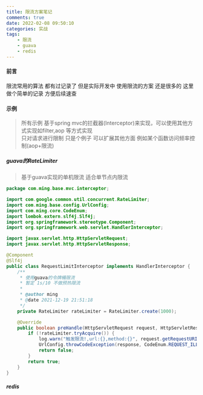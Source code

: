 ```yaml
---
title: 限流方案笔记 
comments: true 
date: 2022-02-08 09:50:10 
categories: 实战 
tags:
    - 限流
    - guava
    - redis
---
```


#### 前言

限流常用的算法 都有过记录了 但是实际开发中 使用限流的方案 还是很多的 这里做个简单的记录 方便后续速查

#### 示例

> 所有示例 基于spring mvc的拦截器(Interceptor)来实现，可以使用其他方式实现如filter,aop 等方式实现      
> 只对请求进行限制 只是个例子 可以扩展其他方面 例如某个函数访问频率控制(aop+限流)    

##### guava的RateLimiter 

> 基于guava实现的单机限流  适合单节点内限流   

```java
package com.ming.base.mvc.interceptor;

import com.google.common.util.concurrent.RateLimiter;
import com.ming.base.config.UrlConfig;
import com.ming.core.CodeEnum;
import lombok.extern.slf4j.Slf4j;
import org.springframework.stereotype.Component;
import org.springframework.web.servlet.HandlerInterceptor;

import javax.servlet.http.HttpServletRequest;
import javax.servlet.http.HttpServletResponse;

@Component
@Slf4j
public class RequestLimitInterceptor implements HandlerInterceptor {
    /**
     * 使用guava的令牌桶限流
     * 暂定 1s/10 不做预热限流
     *
     * @author ming
     * @date 2021-12-19 21:51:18
     */
    private RateLimiter rateLimiter = RateLimiter.create(1000);

    @Override
    public boolean preHandle(HttpServletRequest request, HttpServletResponse response, Object handler) throws Exception {
        if (!rateLimiter.tryAcquire()) {
            log.warn("触发限流!,url:{},method:{}", request.getRequestURI(), request.getMethod());
            UrlConfig.throwCodeException(response, CodeEnum.REQUEST_ILLEGAL, "触发限流!");
            return false;
        }
        return true;
    }
}
```

##### redis